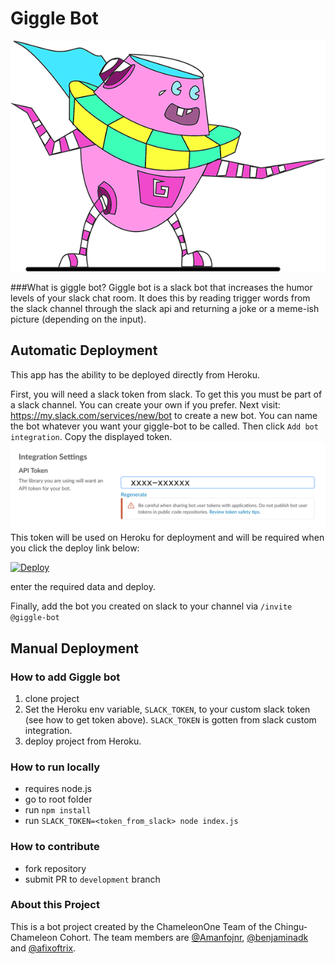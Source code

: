 # Giggle Bot

![Image](/assets/giggl.png)


###What is giggle bot?
Giggle bot is a slack bot that increases the humor levels of your slack chat room. It does this by reading trigger words from the slack channel through the slack api and returning a joke or a meme-ish picture (depending on the input).

## Automatic Deployment
This app has the ability to be deployed directly from Heroku.

First, you will need a slack token from slack.
To get this you must be part of a slack channel. You can create your own if you prefer.
Next visit: https://my.slack.com/services/new/bot to create a new bot.
You can name the bot whatever you want your giggle-bot to be called. Then  click `Add bot integration`.
Copy the displayed token.
![Image](/assets/apitoken.png)
This token will be used on Heroku for deployment and will be required when you click the deploy link below:

[![Deploy](https://www.Herokucdn.com/deploy/button.svg)](https://Heroku.com/deploy)

enter the required data and deploy.

Finally, add the bot you created on slack to your channel via `/invite @giggle-bot`

## Manual Deployment
### How to add Giggle bot
1. clone project
2. Set the Heroku env variable, `SLACK_TOKEN`, to your custom slack token (see how to get token above).
   `SLACK_TOKEN` is gotten from slack custom integration.
3. deploy project from Heroku.

### How to run locally
 - requires node.js
 - go to root folder
 - run  `npm install`
 - run  `SLACK_TOKEN=<token_from_slack> node index.js`

### How to contribute
 - fork repository
 - submit PR to `development` branch

### About this Project

This is a bot project created by the ChameleonOne Team of the Chingu-Chameleon Cohort.
The team members are [@Amanfojnr](https://github.com/amanfojnr), [@benjaminadk](https://github.com/benjaminadk) and [@afixoftrix](https://github.com/afixoftrix).
